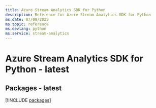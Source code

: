 ```yaml
---
title: Azure Stream Analytics SDK for Python
description: Reference for Azure Stream Analytics SDK for Python
ms.date: 07/08/2025
ms.topic: reference
ms.devlang: python
ms.service: stream-analytics
---
```

# Azure Stream Analytics SDK for Python - latest
## Packages - latest
[!INCLUDE [packages](stream-analytics-index.md)]